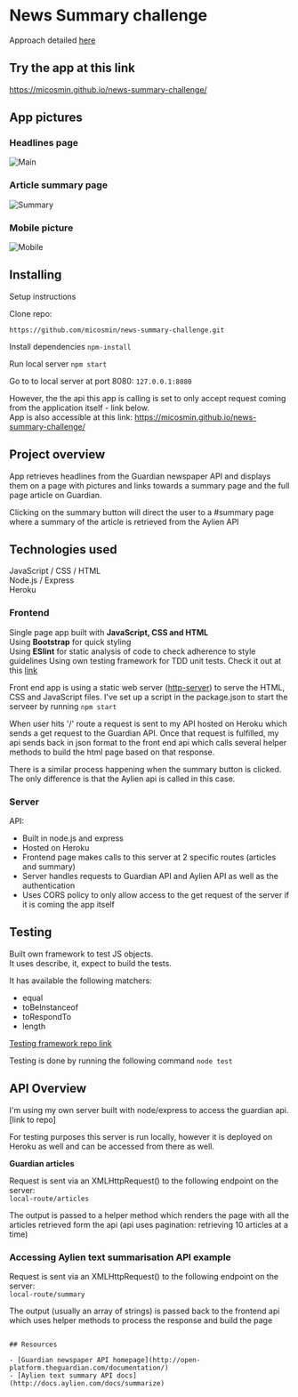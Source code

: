 # News Summary challenge

Approach detailed [here](https://github.com/micosmin/news-summary-challenge/blob/master/APPROACH.md)

## Try the app at this link

https://micosmin.github.io/news-summary-challenge/

## App pictures

### Headlines page

![Main](https://github.com/micosmin/news-summary-challenge/blob/master/images/Screenshot%202019-04-22%20at%2014.44.02.png?raw=true)

### Article summary page

![Summary](https://github.com/micosmin/news-summary-challenge/blob/master/images/Screenshot%202019-04-22%20at%2014.44.55.png?raw=true)

### Mobile picture

![Mobile](https://github.com/micosmin/news-summary-challenge/blob/master/images/1200c336-fb05-4d6d-b99b-4e36b847f3d6.jpeg?raw=true)

## Installing

Setup instructions

Clone repo:

`https://github.com/micosmin/news-summary-challenge.git`

Install dependencies
`npm-install`

Run local server
`npm start`

Go to to local server at port 8080:
`127.0.0.1:8080`

However, the the api this app is calling is set to only accept request coming from the application itself - link below.  
App is also accessible at this link: https://micosmin.github.io/news-summary-challenge/

## Project overview

App retrieves headlines from the Guardian newspaper API and displays them on a page with pictures and links towards a summary page and the full page article on Guardian.

Clicking on the summary button will direct the user to a #summary page where a summary of the article is retrieved from the Aylien API

## Technologies used

JavaScript / CSS / HTML  
Node.js / Express  
Heroku

### Frontend

Single page app built with **JavaScript, CSS and HTML**  
Using **Bootstrap** for quick styling  
Using **ESlint** for static analysis of code to check adherence to style guidelines
Using own testing framework for TDD unit tests. Check it out at this [link](https://github.com/micosmin/news-summary-challenge/blob/master/services/testing-framework.js)

Front end app is using a static web server ([http-server](https://www.npmjs.com/package/http-server)) to serve the HTML, CSS and JavaScript files. I've set up a script in the package.json to start the serveer by running `npm start`

When user hits '/' route a request is sent to my API hosted on Heroku which sends a get request to the Guardian API. Once that request is fulfilled, my api sends back in json format to the front end api which calls several helper methods to build the html page based on that response.

There is a similar process happening when the summary button is clicked. The only difference is that the Aylien api is called in this case.

### Server

API:

- Built in node.js and express
- Hosted on Heroku
- Frontend page makes calls to this server at 2 specific routes (articles and summary)
- Server handles requests to Guardian API and Aylien API as well as the authentication
- Uses CORS policy to only allow access to the get request of the server if it is coming the app itself

## Testing

Built own framework to test JS objects.  
It uses describe, it, expect to build the tests.

It has available the following matchers:

- equal
- toBeInstanceof
- toRespondTo
- length

[Testing framework repo link](https://github.com/micosmin/news-summary-challenge/blob/master/services/testing-framework.js)

Testing is done by running the following command `node test`

## API Overview

I'm using my own server built with node/express to access the guardian api.
[link to repo]

For testing purposes this server is run locally, however it is deployed on Heroku as well and can be accessed from there as well.

**Guardian articles**

Request is sent via an XMLHttpRequest() to the following endpoint on the server:  
`local-route/articles`

The output is passed to a helper method which renders the page with all the articles retrieved form the api (api uses pagination: retrieving 10 articles at a time)

### Accessing Aylien text summarisation API example

Request is sent via an XMLHttpRequest() to the following endpoint on the server:  
`local-route/summary`

The output (usually an array of strings) is passed back to the frontend api which uses helper methods to process the response and build the page

```

## Resources

- [Guardian newspaper API homepage](http://open-platform.theguardian.com/documentation/)
- [Aylien text summary API docs](http://docs.aylien.com/docs/summarize)

```
